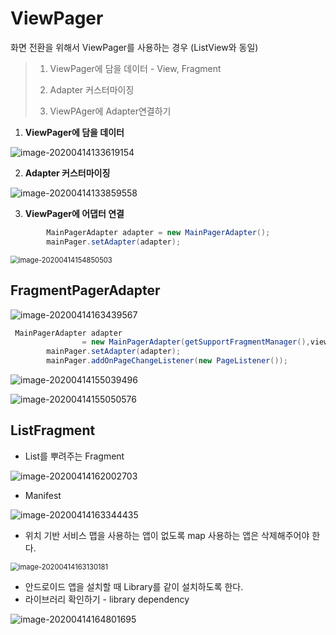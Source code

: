 # ViewPager

화면 전환을 위해서 ViewPager를 사용하는 경우 (ListView와 동일)

>1. ViewPager에 담을 데이터 - View, Fragment
>
>2. Adapter 커스터마이징
>
>3. ViewPAger에 Adapter연결하기

1. **ViewPager에 담을 데이터**

![image-20200414133619154](C:\Users\student\AppData\Roaming\Typora\typora-user-images\image-20200414133619154.png)

2. **Adapter 커스터마이징**

![image-20200414133859558](C:\Users\student\AppData\Roaming\Typora\typora-user-images\image-20200414133859558.png)

3. **ViewPager에 어댑터 연결**

```java
        MainPagerAdapter adapter = new MainPagerAdapter();
        mainPager.setAdapter(adapter);
```

<img src="images/image-20200414154850503.png" alt="image-20200414154850503" style="zoom:80%;" />

## FragmentPagerAdapter

![image-20200414163439567](images/image-20200414163439567.png)

```java
 MainPagerAdapter adapter
                = new MainPagerAdapter(getSupportFragmentManager(),viewlist.size());
        mainPager.setAdapter(adapter);
        mainPager.addOnPageChangeListener(new PageListener());
```



![image-20200414155039496](images/image-20200414155039496.png)

![image-20200414155050576](images/image-20200414155050576.png)

## ListFragment

* List를 뿌려주는 Fragment

![image-20200414162002703](images/image-20200414162002703.png)

* Manifest

![image-20200414163344435](images/image-20200414163344435.png)

* 위치 기반 서비스 맵을 사용하는 앱이 없도록 map 사용하는 앱은 삭제해주어야 한다.

<img src="images/image-20200414163130181.png" alt="image-20200414163130181" style="zoom:80%;" />

* 안드로이드 앱을 설치할 때 Library를 같이 설치하도록 한다.
* 라이브러리 확인하기 - library dependency

![image-20200414164801695](images/image-20200414164801695.png)